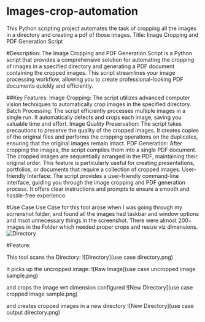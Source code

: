 # Images-crop-automation
This Python scripting project automates the task of cropping all the images in  a directory and creating a pdf of those images.
Title: Image Cropping and PDF Generation Script

#Description:
The Image Cropping and PDF Generation Script is a Python script that provides a comprehensive solution for automating the cropping
of images in a specified directory and generating a PDF document containing the cropped images.
This script streamlines your image processing workflow, allowing you to create professional-looking PDF documents quickly and efficiently.

##Key Features:
Image Cropping: The script utilizes advanced computer vision techniques to automatically crop images in the specified directory.
Batch Processing: The script efficiently processes multiple images in a single run. It automatically detects and crops each image, saving you valuable time and effort.
Image Quality Preservation: The script takes precautions to preserve the quality of the cropped images. It creates copies of the original files and performs the cropping operations on the duplicates, ensuring that the original images remain intact.
PDF Generation: After cropping the images, the script compiles them into a single PDF document. The cropped images are sequentially arranged in the PDF, maintaining their original order. This feature is particularly useful for creating presentations, portfolios, or documents that require a collection of cropped images.
User-friendly Interface: The script provides a user-friendly command-line interface, guiding you through the image cropping and PDF generation process. It offers clear instructions and prompts to ensure a smooth and hassle-free experience.

#Use Case
Use Case for this tool arose when I was going through my scrrenshot folder, and found all the images had taskbar and window options and msot unnecessary things in the screenshot.
There were almost 200+ images in the Folder which needed proper crops and resize viz dimensions.
![Directory](use%case%Images/use%case%directory.png)

#Feature:

This tool scans the Directory:
![Directory](use case directory.png)

It picks up the uncropped image:
![Raw Image](use case uncropped image sample.png)

and crops the image wrt dimension configured
![New Directory](use case cropped image sample.png)

and creates cropped images in a new directory
![New Directory](use case output directory.png)




